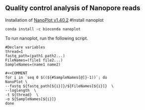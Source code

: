 ## Quality control analysis of Nanopore reads
Installation of [NanoPlot v1.40.2](https://github.com/wdecoster/NanoPlot)
#Install nanoplot
```
conda install -c bioconda nanoplot
```
To run nanoplot, run the following script.
```
#Declare variables
thread=1
fastq_path=(path1 path2...)
FileNames=(file1 file2...)
SampleNames=(name1 name2)

#<<COMMENT
for i in `seq 0 $((${#SampleNames[@]}-1))`; do
NanoPlot \
--fastq ${fastq_path[${i}]}/${FileNames[${i}]}  \
--loglength  \
-t ${thread}  \
-o ${SampleNames[${i}]}
done
```
